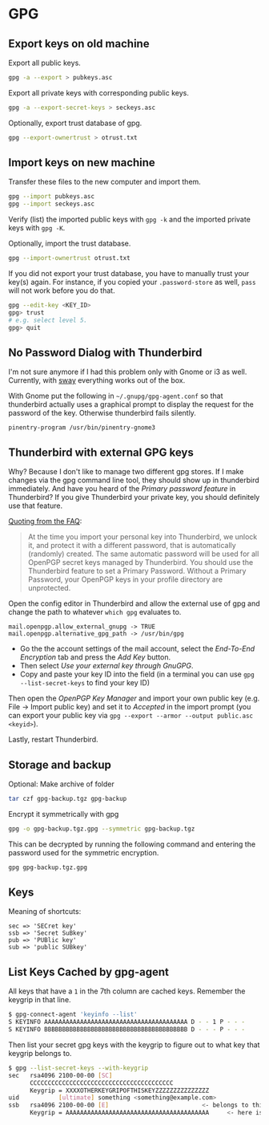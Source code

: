 # GPG

## Export keys on old machine

Export all public keys.

```sh
gpg -a --export > pubkeys.asc
```

Export all private keys with corresponding public keys.

```sh
gpg -a --export-secret-keys > seckeys.asc
```

Optionally, export trust database of gpg.

```sh
gpg --export-ownertrust > otrust.txt
```

## Import keys on new machine

Transfer these files to the new computer and import them.

```sh
gpg --import pubkeys.asc
gpg --import seckeys.asc
```

Verify (list) the imported public keys with `gpg -k` and the imported
private keys with `gpg -K`.

Optionally, import the trust database.

```sh
gpg --import-ownertrust otrust.txt
```

If you did not export your trust database, you have to manually trust
your key(s) again. For instance, if you copied your `.password-store` as
well, `pass` will not work before you do that.

```sh
gpg --edit-key <KEY_ID>
gpg> trust
# e.g. select level 5.
gpg> quit
```



## No Password Dialog with Thunderbird

I'm not sure anymore if I had this problem only with Gnome or i3 as well.
Currently, with [sway](https://swaywm.org/) everything works out of the box.

With Gnome put the following in `~/.gnupg/gpg-agent.conf` so that thunderbird
actually uses a graphical prompt to display the request for the password of the
key. Otherwise thunderbird fails silently.

```
pinentry-program /usr/bin/pinentry-gnome3
```

## Thunderbird with external GPG keys

Why? Because I don't like to manage two different gpg stores. If I make changes
via the gpg command line tool, they should show up in thunderbird immediately.
And have you heard of the *Primary password feature* in Thunderbird? If you
give Thunderbird your private key, you should definitely use that feature.

[Quoting from the FAQ](https://support.mozilla.org/en-US/kb/openpgp-thunderbird-howto-and-faq#w_how-is-my-personal-key-protected):

> At the time you import your personal key into Thunderbird, we unlock it, and
> protect it with a different password, that is automatically (randomly)
> created. The same automatic password will be used for all OpenPGP secret keys
> managed by Thunderbird. You should use the Thunderbird feature to set a
> Primary Password. Without a Primary Password, your OpenPGP keys in your
> profile directory are unprotected.

Open the config editor in Thunderbird and allow the external use of gpg and
change the path to whatever `which gpg` evaluates to.

```
mail.openpgp.allow_external_gnupg -> TRUE
mail.openpgp.alternative_gpg_path -> /usr/bin/gpg
```

- Go the the account settings of the mail account, select the _End-To-End
  Encryption_ tab and press the _Add Key_ button.
- Then select _Use your external key through GnuGPG_.
- Copy and paste your key ID into the field (in a terminal you can use `gpg
  --list-secret-keys` to find your key ID)

Then open the _OpenPGP Key Manager_ and import your own public key (e.g.
File &rarr; Import public key) and set it to *Accepted* in the import prompt (you can
export your public key via `gpg --export --armor --output public.asc <keyid>`).

Lastly, restart Thunderbird.

## Storage and backup

Optional: Make archive of folder

```sh
tar czf gpg-backup.tgz gpg-backup
```

Encrypt it symmetrically with gpg

```sh
gpg -o gpg-backup.tgz.gpg --symmetric gpg-backup.tgz
```

This can be decrypted by running the following command and entering the password
used for the symmetric encryption.

```sh
gpg gpg-backup.tgz.gpg
```

## Keys

Meaning of shortcuts:

```
sec => 'SECret key'
ssb => 'Secret SuBkey'
pub => 'PUBlic key'
sub => 'public SUBkey'
```

List Keys Cached by gpg-agent
-----------------------------

All keys that have a `1` in the 7th column are cached keys. Remember the
keygrip in that line.

```sh
$ gpg-connect-agent 'keyinfo --list'
S KEYINFO AAAAAAAAAAAAAAAAAAAAAAAAAAAAAAAAAAAAAAAA D - - 1 P - - -     <-this one is cached
S KEYINFO BBBBBBBBBBBBBBBBBBBBBBBBBBBBBBBBBBBBBBBB D - - - P - - -
```

Then list your secret gpg keys with the keygrip to figure out to what
key that keygrip belongs to.

```sh
$ gpg --list-secret-keys --with-keygrip
sec   rsa4096 2100-00-00 [SC]
      CCCCCCCCCCCCCCCCCCCCCCCCCCCCCCCCCCCCCCCC
      Keygrip = XXXXOTHERKEYGRIPOFTHISKEYZZZZZZZZZZZZZZZ
uid           [ultimate] something <something@example.com>
ssb   rsa4096 2100-00-00 [E]                          <- belongs to this secret sub key <----.
      Keygrip = AAAAAAAAAAAAAAAAAAAAAAAAAAAAAAAAAAAAAAAA     <- here is the matching keygrip |
```
